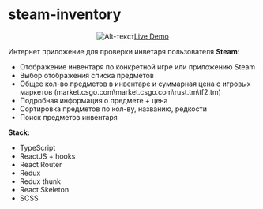 # steam-inventory
<span style="display:block;text-align:center">![Alt-текст](https://sun9-39.userapi.com/impf/Hckxhm4QXI0PrnxMQRuT1zw0DQxr2BNdWp-Lag/MTw6TEaPhaQ.jpg?size=1491x600&quality=96&sign=8092c25a63f4ffcffb5bfbdc5c2cb19f&type=album "steam-inventory")[Live Demo](https://steam-inventory.vercel.app)</span>

Интернет приложение для проверки инветаря пользователя **Steam**:
+ Отображение инвентаря по конкретной игре или приложению Steam
+ Выбор отображения списка предметов
+ Общее кол-во предметов в инвентаре и суммарная цена с игровых маркетов (market.csgo.com\market.csgo.com\rust.tm\tf2.tm)
+ Подробная информация о предмете + цена 
+ Сортировка предметов по кол-ву, названию, редкости
+ Поиск предметов инвентаря 

**Stack:**
+ TypeScript
+ ReactJS + hooks
+ React Router
+ Redux
+ Redux thunk
+ React Skeleton
+ SCSS

